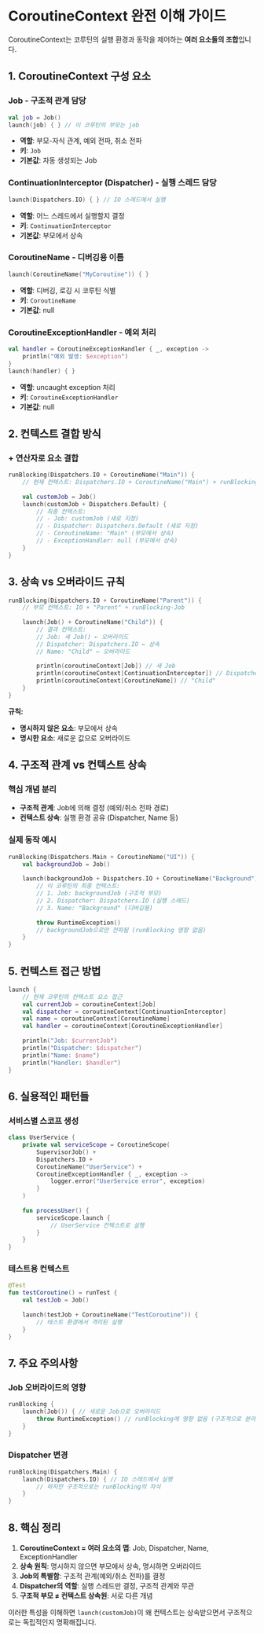 # CoroutineContext 완전 이해 가이드

CoroutineContext는 코루틴의 실행 환경과 동작을 제어하는 **여러 요소들의 조합**입니다.

## 1. CoroutineContext 구성 요소

### Job - 구조적 관계 담당
```kotlin
val job = Job()
launch(job) { } // 이 코루틴의 부모는 job
```
- **역할**: 부모-자식 관계, 예외 전파, 취소 전파
- **키**: `Job`
- **기본값**: 자동 생성되는 Job

### ContinuationInterceptor (Dispatcher) - 실행 스레드 담당
```kotlin
launch(Dispatchers.IO) { } // IO 스레드에서 실행
```
- **역할**: 어느 스레드에서 실행할지 결정
- **키**: `ContinuationInterceptor`
- **기본값**: 부모에서 상속

### CoroutineName - 디버깅용 이름
```kotlin
launch(CoroutineName("MyCoroutine")) { }
```
- **역할**: 디버깅, 로깅 시 코루틴 식별
- **키**: `CoroutineName`
- **기본값**: null

### CoroutineExceptionHandler - 예외 처리
```kotlin
val handler = CoroutineExceptionHandler { _, exception ->
    println("예외 발생: $exception")
}
launch(handler) { }
```
- **역할**: uncaught exception 처리
- **키**: `CoroutineExceptionHandler`
- **기본값**: null

## 2. 컨텍스트 결합 방식

### + 연산자로 요소 결합
```kotlin
runBlocking(Dispatchers.IO + CoroutineName("Main")) {
    // 현재 컨텍스트: Dispatchers.IO + CoroutineName("Main") + runBlocking의 Job
    
    val customJob = Job()
    launch(customJob + Dispatchers.Default) {
        // 최종 컨텍스트:
        // - Job: customJob (새로 지정)
        // - Dispatcher: Dispatchers.Default (새로 지정) 
        // - CoroutineName: "Main" (부모에서 상속)
        // - ExceptionHandler: null (부모에서 상속)
    }
}
```

## 3. 상속 vs 오버라이드 규칙

```kotlin
runBlocking(Dispatchers.IO + CoroutineName("Parent")) {
    // 부모 컨텍스트: IO + "Parent" + runBlocking-Job
    
    launch(Job() + CoroutineName("Child")) {
        // 결과 컨텍스트:
        // Job: 새 Job() ← 오버라이드
        // Dispatcher: Dispatchers.IO ← 상속  
        // Name: "Child" ← 오버라이드
        
        println(coroutineContext[Job]) // 새 Job
        println(coroutineContext[ContinuationInterceptor]) // Dispatchers.IO
        println(coroutineContext[CoroutineName]) // "Child"
    }
}
```

**규칙:**
- **명시하지 않은 요소**: 부모에서 상속
- **명시한 요소**: 새로운 값으로 오버라이드

## 4. 구조적 관계 vs 컨텍스트 상속

### 핵심 개념 분리
- **구조적 관계**: Job에 의해 결정 (예외/취소 전파 경로)
- **컨텍스트 상속**: 실행 환경 공유 (Dispatcher, Name 등)

### 실제 동작 예시
```kotlin
runBlocking(Dispatchers.Main + CoroutineName("UI")) {
    val backgroundJob = Job()
    
    launch(backgroundJob + Dispatchers.IO + CoroutineName("Background")) {
        // 이 코루틴의 최종 컨텍스트:
        // 1. Job: backgroundJob (구조적 부모)
        // 2. Dispatcher: Dispatchers.IO (실행 스레드) 
        // 3. Name: "Background" (디버깅용)
        
        throw RuntimeException() 
        // backgroundJob으로만 전파됨 (runBlocking 영향 없음)
    }
}
```

## 5. 컨텍스트 접근 방법

```kotlin
launch {
    // 현재 코루틴의 컨텍스트 요소 접근
    val currentJob = coroutineContext[Job]
    val dispatcher = coroutineContext[ContinuationInterceptor]
    val name = coroutineContext[CoroutineName]
    val handler = coroutineContext[CoroutineExceptionHandler]
    
    println("Job: $currentJob")
    println("Dispatcher: $dispatcher") 
    println("Name: $name")
    println("Handler: $handler")
}
```

## 6. 실용적인 패턴들

### 서비스별 스코프 생성
```kotlin
class UserService {
    private val serviceScope = CoroutineScope(
        SupervisorJob() + 
        Dispatchers.IO + 
        CoroutineName("UserService") +
        CoroutineExceptionHandler { _, exception ->
            logger.error("UserService error", exception)
        }
    )
    
    fun processUser() {
        serviceScope.launch {
            // UserService 컨텍스트로 실행
        }
    }
}
```

### 테스트용 컨텍스트
```kotlin
@Test
fun testCoroutine() = runTest {
    val testJob = Job()
    
    launch(testJob + CoroutineName("TestCoroutine")) {
        // 테스트 환경에서 격리된 실행
    }
}
```

## 7. 주요 주의사항

### Job 오버라이드의 영향
```kotlin
runBlocking {
    launch(Job()) { // 새로운 Job으로 오버라이드
        throw RuntimeException() // runBlocking에 영향 없음 (구조적으로 분리됨)
    }
}
```

### Dispatcher 변경
```kotlin
runBlocking(Dispatchers.Main) {
    launch(Dispatchers.IO) { // IO 스레드에서 실행
        // 하지만 구조적으로는 runBlocking의 자식
    }
}
```

## 8. 핵심 정리

1. **CoroutineContext = 여러 요소의 맵**: Job, Dispatcher, Name, ExceptionHandler
2. **상속 원칙**: 명시하지 않으면 부모에서 상속, 명시하면 오버라이드
3. **Job의 특별함**: 구조적 관계(예외/취소 전파)를 결정
4. **Dispatcher의 역할**: 실행 스레드만 결정, 구조적 관계와 무관
5. **구조적 부모 ≠ 컨텍스트 상속원**: 서로 다른 개념

이러한 특성을 이해하면 `launch(customJob)`이 왜 컨텍스트는 상속받으면서 구조적으로는 독립적인지 명확해집니다.
